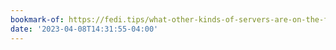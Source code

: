 ```yaml
---
bookmark-of: https://fedi.tips/what-other-kinds-of-servers-are-on-the-fediverse/
date: '2023-04-08T14:31:55-04:00'
---
```

